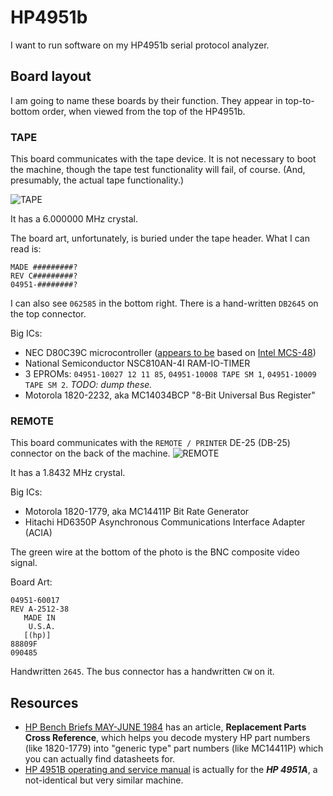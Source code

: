 # HP4951b
I want to run software on my HP4951b serial protocol analyzer.

## Board layout

I am going to name these boards by their function. They appear in top-to-bottom order, when viewed from the top of the HP4951b.

### TAPE
This board communicates with the tape device. It is not necessary to boot the machine, though the tape test functionality will fail, of course. (And, presumably, the actual tape functionality.)

![TAPE](https://user-images.githubusercontent.com/1096993/137963014-741b4ec4-fa6f-4760-84c7-4abb1266f7bc.jpg)

It has a 6.000000 MHz crystal.

The board art, unfortunately, is buried under the tape header. What I can read is:

```
MADE #########?
REV C#########?
04951-########?
```

I can also see `062585` in the bottom right. There is a hand-written `DB2645` on the top connector.

Big ICs:
* NEC D80C39C microcontroller ([appears to be](https://www.cpu-world.com/CPUs/8039/index.html) based on [Intel MCS-48](https://en.wikipedia.org/wiki/Intel_MCS-48))
* National Semiconductor NSC810AN-4I RAM-IO-TIMER
* 3 EPROMs: `04951-10027 12 11 85`, `04951-10008 TAPE SM 1`, `04951-10009 TAPE SM 2`. *TODO: dump these.*
* Motorola 1820-2232, aka MC14034BCP "8-Bit Universal Bus Register"

### REMOTE
This board communicates with the `REMOTE / PRINTER` DE-25 (DB-25) connector on the back of the machine.
![REMOTE](https://user-images.githubusercontent.com/1096993/137965411-dafeb3fa-a093-4a56-9e34-9a81d6ffa3c6.jpg)

It has a 1.8432 MHz crystal.

Big ICs:
  * Motorola 1820-1779, aka MC14411P Bit Rate Generator
  * Hitachi HD6350P Asynchronous Communications Interface Adapter (ACIA)

The green wire at the bottom of the photo is the BNC composite video signal.

Board Art:

```
04951-60017
REV A-2512-38
   MADE IN
    U.S.A.
   [(hp)]
88809F
090485
```
Handwritten `2645`. The bus connector has a handwritten `CW` on it.

## Resources

* [HP Bench Briefs MAY-JUNE 1984](http://hparchive.com/Bench_Briefs/HP-Bench-Briefs-1984-05-06.pdf) has an article, **Replacement Parts Cross Reference**, which helps you decode mystery HP part numbers (like 1820-1779) into "generic type" part numbers (like MC14411P) which you can actually find datasheets for.
* [HP 4951B operating and service manual](https://archive.org/details/hp4951b) is actually for the ***HP 4951A***, a not-identical but very similar machine.
